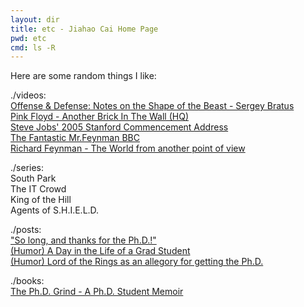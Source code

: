 ```yaml
---
layout: dir
title: etc - Jiahao Cai Home Page
pwd: etc
cmd: ls -R
---
```


Here are some random things I like:    

./videos:    
[Offense & Defense: Notes on the Shape of the Beast - Sergey Bratus](https://www.youtube.com/watch?v=LmhTW3fsnmg)      
[Pink Floyd - Another Brick In The Wall (HQ)](https://www.youtube.com/watch?v=YR5ApYxkU-U)      
[Steve Jobs' 2005 Stanford Commencement Address](https://www.youtube.com/watch?v=UF8uR6Z6KLc)      
[The Fantastic Mr.Feynman BBC](https://www.dailymotion.com/video/x164gtn)      
[Richard Feynman - The World from another point of view](https://www.youtube.com/watch?v=GNhlNSLQAFE)    

./series:   
South Park   
The IT Crowd   
King of the Hill   
Agents of S.H.I.E.L.D.    

./posts:    
["So long, and thanks for the Ph.D.!"](https://www.cs.princeton.edu/~jrex/teaching/spring2005/fft/azuma.html)     
[(Humor) A Day in the Life of a Grad Student](http://www.cs.unc.edu/~azuma/grad.day)    
[(Humor) Lord of the Rings as an allegory for getting the Ph.D.](http://danny.oz.au/danny/humour/phd_lotr.html)    

./books:     
[The Ph.D. Grind - A Ph.D. Student Memoir](http://pgbovine.net/PhD-memoir/pguo-PhD-grind.pdf)


